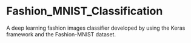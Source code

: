 # Fashion_MNIST_Classification
A deep learning fashion images classifier developed by using the Keras framework and the Fashion-MNIST dataset.
